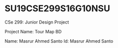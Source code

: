 # SU19CSE299S16G10NSU
CSe 299: Junior Design Project

Project Name: Tour Map BD

Name: Masrur Ahmed Santo
Id: Masrur Ahmed Santo

